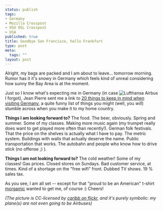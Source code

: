 ```yaml
--- 
status: publish
tags: 
- Germany
- Mozilla Crosspost
- OSU OSL Crosspost
- USA
published: true
title: Goodbye San Francisco, hello Frankfurt
type: post
meta: 
  tags: ""
layout: post
---
```

Alright, my bags are packed and I am about to leave... tomorrow morning. Rumor has it it's snowy in Germany which feels kind of unreal considering how sunny the Bay Area is at the moment.

<img src='http://fredericiana.com/wp-content/uploads/2007/03/lufthansa.jpg' alt='Lufthansa Airbus' class="alignright" align="right" />Just so I know what's expecting me in Germany (in case I forgot), Jean Pierre sent me a link to <a href="http://www.tobsy.de/?p=22">20 things to keep in mind when visiting Germany</a>, a quite funny list of things you might (well, you <em>will</em>) stumble across when you make it to my home country.

<strong>Things I am looking forward to?</strong> The food. The beer, obviously. Spring and summer. Some of my classes. Making more music again (my trumpet really does want to get played more often than recently!). German folk festivals. That the price on the shelves is actually what I have to pay. The metric system. Buildings with walls that actually deserve the name. Public transportation that works. The autobahn and people who know how to drive stick (no offense ;) ). 

<strong>Things I am not looking forward to?</strong> The cold weather! Some of my classes! Gas prices. Closed stores on Sundays. Bad customer service, at times. Kind of a shortage on the "free wifi" front. Dubbed TV shows. 19&nbsp;% sales tax.

As you see, I am all set -- except for that "proud to be an American" t-shirt <a href="http://fredericiana.com/2007/03/14/wrapping-up-an-internship/#comment-26160">morgamic</a> wanted to get me, of course :) Cheers!

<em>(The picture is CC-licensed by <a href="http://flickr.com/photos/caribb/80279508/">caribb on flickr</a>, and it's purely symbolic: my plane(s) are not even going to be Airbuses)</em>
